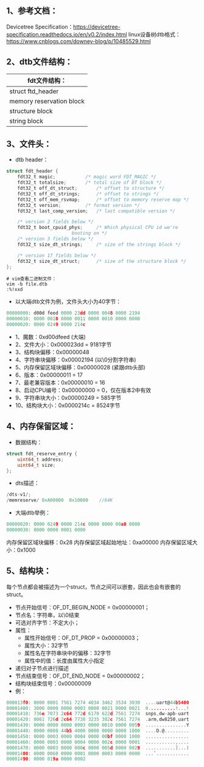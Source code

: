 ## 1、参考文档：
Devicetree Specification：https://devicetree-specification.readthedocs.io/en/v0.2/index.html
linux设备树dtb格式：https://www.cnblogs.com/downey-blog/p/10485529.html

## 2、dtb文件结构：
| fdt文件结构：            |
| ------------------------ |
| struct ftd_header        |
| memory reservation block |
| structure block          |
| string block             |

## 3、文件头：
* dtb header：
```c
struct fdt_header {
	fdt32_t magic;			 /* magic word FDT_MAGIC */
	fdt32_t totalsize;		 /* total size of DT block */
	fdt32_t off_dt_struct;		 /* offset to structure */
	fdt32_t off_dt_strings;		 /* offset to strings */
	fdt32_t off_mem_rsvmap;		 /* offset to memory reserve map */
	fdt32_t version;		 /* format version */
	fdt32_t last_comp_version;	 /* last compatible version */

	/* version 2 fields below */
	fdt32_t boot_cpuid_phys;	 /* Which physical CPU id we're
						booting on */
	/* version 3 fields below */
	fdt32_t size_dt_strings;	 /* size of the strings block */

	/* version 17 fields below */
	fdt32_t size_dt_struct;		 /* size of the structure block */
};
```

```shell
# vim查看二进制文件：
vim -b file.dtb
:%!xxd
```

* 以大端dtb文件为例，文件头大小为40字节：
```c
00000000: d00d feed 0000 23dd 0000 0048 0000 2194
00000010: 0000 0028 0000 0011 0000 0010 0000 0000
00000020: 0000 0249 0000 214c
```
* 1、魔数：0xd00dfeed (大端)
* 2、文件大小：0x000023dd = 9181字节
* 3、结构块偏移：0x00000048
* 4、字符串块偏移：0x00002194 (以\0分割字符串)
* 5、内存保留区域块偏移：0x00000028 (紧跟dtb头部)
* 6、版本：0x00000011 = 17
* 7、最老兼容版本：0x00000010 = 16
* 8、启动CPU编号：0x00000000 = 0，仅在版本2中有效
* 9、字符串块大小：0x00000249 = 585字节
* 10、结构块大小：0x0000214c = 8524字节

## 4、内存保留区域：

* 数据结构：

```c
struct fdt_reserve_entry {
    uint64_t address;
    uint64_t size;
};
```

* dts描述：

```c
/dts-v1/;
/memreserve/ 0xA00000  0x10000    //64K
```

* 大端dtb举例：

```c
00000020: 0000 0249 0000 214c 0000 0000 00a0 0000
00000030: 0000 0000 0001 0000
```
内存保留区域块偏移：0x28
内存保留区域起始地址：0xa00000
内存保留区域大小：0x1000

## 5、结构块：

每个节点都会被描述为一个struct，节点之间可以嵌套，因此也会有嵌套的struct。

* 节点开始信号：OF_DT_BEGIN_NODE = 0x00000001；
* 节点名：字符串，以\0结束
* 可选对齐字节：不定大小；
* 属性：
    * 属性开始信号：OF_DT_PROP = 0x00000003；
    * 属性大小：32字节
    * 属性名在字符串块中的偏移：32字节
    * 属性中的值：长度由属性大小指定
* 递归对子节点进行描述
* 节点结束信号：OF_DT_END_NODE = 0x00000002；
* 结构块结束信号：0x00000009
* 例：
```c
000013f0: 0000 0001 7561 7274 4034 3462 3534 3030  ....uart@44b5400
00001400: 3000 0000 0000 0003 0000 0021 0000 0021  0..........!...!
00001410: 736e 7073 2c64 772d 6170 622d 7561 7274  snps,dw-apb-uart
00001420: 0061 726d 2c64 7738 3235 302c 7561 7274  .arm,dw8250,uart
00001430: 0000 0000 0000 0003 0000 0010 0000 0059  ...............Y
00001440: 0000 0000 44b5 4000 0000 0000 0000 1000  ....D.@.........
00001450: 0000 0003 0000 0004 0000 00bf 0000 1000  ................
00001460: 0000 0003 0000 0004 0000 002c 0000 0001  ...........,....
00001470: 0000 0003 0000 000c 0000 005d 0000 0029  ...........]...)
00001480: 0000 0060 0000 0001 0000 0003 0000 0000  ...`............
00001490: 0000 019a 0000 0002
```
